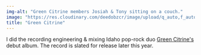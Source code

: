 ```yaml
---
img-alt: "Green Citrine members Josiah & Tony sitting on a couch."
image: "https://res.cloudinary.com/deedobzcr/image/upload/q_auto,f_auto,w_600/v1552280249/greencitrine.jpg"
title: "Green Citrine"
---
```


I did the recording engineering & mixing Idaho pop-rock duo [Green Citrine's](https://www.facebook.com/GreenCitrine) debut album. The record is slated for release later this year.
